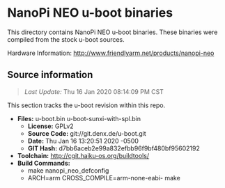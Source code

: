 NanoPi NEO u-boot binaries
===================

This directory contains NanoPi NEO u-boot binaries.
These binaries were compiled from the stock u-boot sources.

Hardware Information: <http://www.friendlyarm.net/products/nanopi-neo>

Source information
-------------
> *Last Update:* Thu 16 Jan 2020 08:14:09 PM CST

This section tracks the u-boot revision within this repo.

* **Files:**  u-boot.bin u-boot-sunxi-with-spl.bin
  * **License:** GPLv2
  * **Source Code:** git://git.denx.de/u-boot.git
  * **Date:** Thu Jan 16 13:20:51 2020 -0500
  * **GIT Hash:** d7bb6aceb2e99a832efbb96f9bf480bf95602192
* **Toolchain:** http://cgit.haiku-os.org/buildtools/
* **Build Commands:**
  * make nanopi_neo_defconfig
  * ARCH=arm CROSS_COMPILE=arm-none-eabi- make
